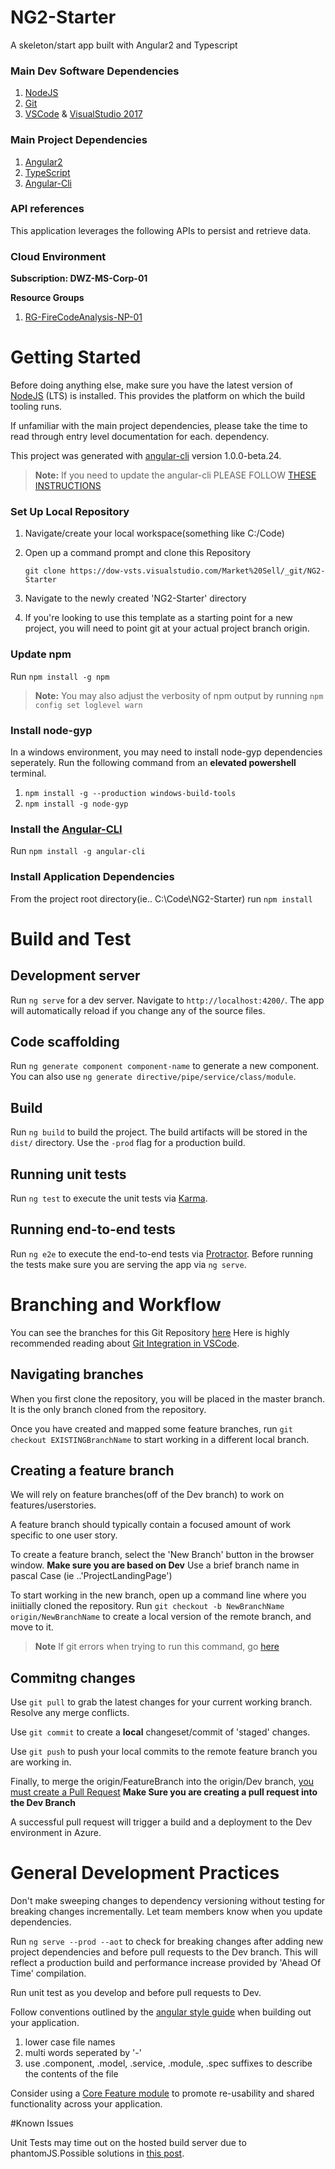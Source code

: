 # NG2-Starter
A skeleton/start app built with Angular2 and Typescript


### Main Dev Software Dependencies
1. [NodeJS](http://nodejs.org/)
2. [Git](https://git-scm.com/downloads)
3. [VSCode](https://code.visualstudio.com/) & [VisualStudio 2017](https://www.visualstudio.com/vs/visual-studio-2017-rc/)

### Main Project Dependencies
1. [Angular2](https://angular.io/docs/ts/latest/)
2. [TypeScript](https://www.typescriptlang.org/docs/tutorial.html)
3. [Angular-Cli](https://cli.angular.io/)

### API references
This application leverages the following APIs to persist and retrieve data.


### Cloud Environment
**Subscription: DWZ-MS-Corp-01**

**Resource Groups**
1. [RG-FireCodeAnalysis-NP-01](https://portal.azure.com/#blade/HubsExtension/Resources/resourceType/Microsoft.Resources%2Fsubscriptions%2FresourceGroups)


# Getting Started

Before doing anything else, make sure you have the latest version of [NodeJS](http://nodejs.org/) (LTS) is installed.
This provides the platform on which the build tooling runs.

If unfamiliar with the main project dependencies, please take the time to read through entry level documentation for each. dependency.

This project was generated with [angular-cli](https://github.com/angular/angular-cli) version 1.0.0-beta.24.
 >**Note:** If you need to  update the angular-cli PLEASE FOLLOW [THESE INSTRUCTIONS](https://github.com/angular/angular-cli#updating-angular-cli) 


### Set Up Local Repository
1.  Navigate/create your local workspace(something like C:/Code)
2.  Open up a command prompt and clone this Repository

    ``
    git clone https://dow-vsts.visualstudio.com/Market%20Sell/_git/NG2-Starter
    ``
3.  Navigate to the newly created 'NG2-Starter' directory
4.  If you're looking to use this template as a starting point for a new project, you will need to point git at your actual project branch origin.


### Update npm

Run `npm install -g npm `
>**Note:** You may also adjust the verbosity of npm output by running `npm config set loglevel warn`


### Install node-gyp

In a windows environment, you may need to install node-gyp dependencies seperately.
Run the following command from an **elevated powershell** terminal.

1. `npm install -g --production windows-build-tools`
2. `npm install -g node-gyp`

### Install the [Angular-CLI](https://github.com/angular/angular-cli)

Run `npm install -g angular-cli`


### Install Application Dependencies

From the project root directory(ie.. C:\Code\NG2-Starter) run `npm install`

# Build and Test

## Development server
Run `ng serve` for a dev server. Navigate to `http://localhost:4200/`. The app will automatically reload if you change any of the source files.

## Code scaffolding

Run `ng generate component component-name` to generate a new component. You can also use `ng generate directive/pipe/service/class/module`.

## Build

Run `ng build` to build the project. The build artifacts will be stored in the `dist/` directory. Use the `-prod` flag for a production build.

## Running unit tests

Run `ng test` to execute the unit tests via [Karma](https://karma-runner.github.io).

## Running end-to-end tests

Run `ng e2e` to execute the end-to-end tests via [Protractor](http://www.protractortest.org/).
Before running the tests make sure you are serving the app via `ng serve`.


# Branching and Workflow

You can see the branches for this Git Repository [here](https://dow-vsts.visualstudio.com/Market%20Sell/CDMC%20-%20General/_git/NG2-Starter/branches?_a=all)
Here is highly recommended reading about [Git Integration in VSCode](https://code.visualstudio.com/Docs/editor/versioncontrol).

## Navigating branches
When you first clone the repository, you will be placed in the master branch.
It is the only branch cloned from the repository.

Once you have created and mapped some feature branches, run `git checkout EXISTINGBranchName` to start working in a different local branch.


## Creating a feature branch
We will rely on feature branches(off of the Dev branch) to work on features/userstories.

A feature branch should typically contain a focused amount of work specific to one user story.

To create a feature branch, select the 'New Branch' button in the browser window.
 **Make sure you are based on Dev**
Use a brief branch name in pascal Case (ie ..'ProjectLandingPage')

To start working in the new branch, open up a command line where you iniitially cloned the repository.
Run `git checkout -b NewBranchName origin/NewBranchName` to create a local version of the remote branch, and move to it.

>**Note** If git errors when trying to run this command, go [here](http://stackoverflow.com/questions/22984262/cannot-update-paths-and-switch-to-branch-at-the-same-time)

## Commitng changes

Use `git pull` to grab the latest changes for your current working branch. Resolve any merge conflicts.

Use `git commit` to create a **local** changeset/commit of 'staged' changes.

Use `git push` to push your local commits to the remote feature branch you are working in. 

Finally, to merge the origin/FeatureBranch into the origin/Dev branch, [you must create a Pull Request](https://dow-vsts.visualstudio.com/Market%20Sell/CDMC%20-%20General/_git/NG2-Starter/pullrequests)
**Make Sure you are creating a pull request into the Dev Branch**

A successful pull request will trigger a build and a deployment to the Dev environment in Azure.


# General Development Practices

Don't make sweeping changes to dependency versioning without testing for breaking changes incrementally. Let team members know when you update dependencies.

Run `ng serve --prod --aot` to check for breaking changes after adding new project dependencies and before pull requests to the Dev branch. This will reflect a production build and performance increase provided by 'Ahead Of Time' compilation.

Run unit test as you develop and before pull requests to Dev.

Follow conventions outlined by the [angular style guide](https://angular.io/docs/ts/latest/guide/style-guide.html#!#04-06) when building out your application.

1. lower case file names
2. multi words seperated by '-'
3. use .component, .model, .service, .module, .spec suffixes to describe the contents of the file


Consider using a [Core Feature module](https://angular.io/docs/ts/latest/guide/style-guide.html#!#04-11) to promote re-usability and shared functionality across your application.


#Known Issues

Unit Tests may time out on the hosted build server due to phantomJS.Possible solutions in [this post](http://stackoverflow.com/questions/24119506/karma-jasmine-times-out-without-running-tests).
